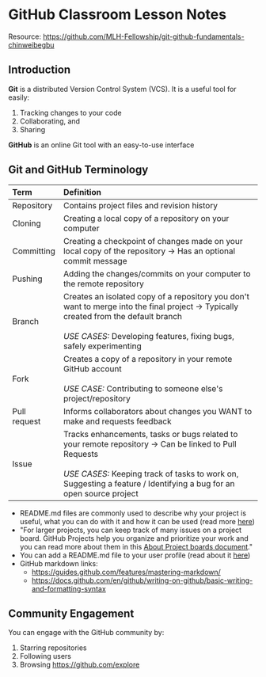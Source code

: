 # GitHub Classroom Lesson Notes
Resource: https://github.com/MLH-Fellowship/git-github-fundamentals-chinweibegbu

## Introduction
**Git** is a distributed Version Control System (VCS). It is a useful tool for easily:
1. Tracking changes to your code
2. Collaborating, and
3. Sharing

**GitHub** is an online Git tool with an easy-to-use interface

## Git and GitHub Terminology
|Term|Definition|
|:---|:---------|
|Repository|Contains project files and revision history|
|Cloning|Creating a local copy of a repository on your computer|
|Committing|Creating a checkpoint of changes made on your local copy of the repository → Has an optional commit message
|Pushing|Adding the changes/commits on your computer to the remote repository
|Branch|Creates an isolated copy of a repository you don't want to merge into the final project → Typically created from the default branch <br><br> *USE CASES:* Developing features, fixing bugs, safely experimenting
|Fork|Creates a copy of a repository in your remote GitHub account <br><br> *USE CASE:* Contributing to someone else's project/repository
|Pull request|Informs collaborators about changes you WANT to make and requests feedback
|Issue|Tracks enhancements, tasks or bugs related to your remote repository → Can be linked to Pull Requests <br><br> *USE CASES:* Keeping track of tasks to work on, Suggesting a feature / Identifying a bug for an open source project

* README.md files are commonly used to describe why your project is useful, what you can do with it and how it can be used (read more [here](https://docs.github.com/en/github/creating-cloning-and-archiving-repositories/about-readmes))
* "For larger projects, you can keep track of many issues on a project board. GitHub Projects help you organize and prioritize your work and you can read more about them in this [About Project boards document](https://docs.github.com/en/github/managing-your-work-on-github/about-project-boards)."
* You can add a README.md file to your user profile (read about it [here](https://docs.github.com/en/github/setting-up-and-managing-your-github-profile/managing-your-profile-readme))
* GitHub markdown links:
  * https://guides.github.com/features/mastering-markdown/
  * https://docs.github.com/en/github/writing-on-github/basic-writing-and-formatting-syntax

## Community Engagement
You can engage with the GitHub community by:
1. Starring repositories
2. Following users
3. Browsing https://github.com/explore

